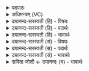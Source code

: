 <details><summary>पदपाठः</summary>

शम्। नः॒। मि॒त्रः। शम्। वरु॑णः। शम्। नः॒। भ॒व॒तु॒। अ॒र्य्य॒मा। शम्। नः॒। इन्द्रः॑। बृह॒स्पतिः॑। शम्। नः॒। विष्णुः॑। उ॒रु॒क्र॒म इत्यु॑रुऽक्र॒मः। ९।
</details>

<details><summary>अधिमन्त्रम् (VC)</summary>

- मित्रादयो लिङ्गोक्ता देवताः
- दध्यङ्ङाथर्वण ऋषिः
- निचृदनुष्टुप्
- गान्धारः
</details>

<details><summary>दयानन्द-सरस्वती (हि) - विषयः</summary>

मनुष्यों को अपने और दूसरों के लिये सुख की चाहना करनी चाहिये इस विषय को अगले मन्त्र में कहा है ॥
</details>

<details><summary>दयानन्द-सरस्वती (हि) - पदार्थः</summary>

पदार्थान्वयभाषाः -  हे मनुष्यो ! जैसे (नः) हमारे लिये (मित्रः) प्राण के तुल्य प्रिय मित्र (शम्) सुखकारी (भवतु) हो (वरुणः) जल के तुल्य शान्ति देनेवाला जन (शम्) सुखकारी हो (अर्य्यमा) पदार्थों के स्वामी वा वैश्यों को माननेवाला न्यायाधीश (नः) हमारे लिये (शम्) सुखकारी हो (इन्द्रः) परम ऐश्वर्यवान् (बृहस्पतिः) महती वेदरूप वाणी का रक्षक विद्वान् (नः) हमारे लिये (शम्) कल्याणकारी हो और (उरुक्रमः) संसार की रचना में बहुत शीघ्रता करनेवाला (विष्णुः) व्यापक ईश्वर (नः) हमारे लिये (शम्) कल्याणकारी होवे, वैसे हम लोगों के लिये भी होवे ॥९ ॥
</details>

<details><summary>दयानन्द-सरस्वती (हि) - भावार्थः</summary>

भावार्थभाषाः -  इस मन्त्र में वाचकलुप्तोपमालङ्कार है। मनुष्यों को योग्य है कि जैसे अपने लिये सुख चाहें, वैसे दूसरों के लिये भी और जैसे आप सत्सङ्ग करना चाहें, वैसे इसमें अन्य लोगों को भी प्रेरणा किया करें ॥९ ॥
</details>

<details><summary>दयानन्द-सरस्वती (सं) - विषयः</summary>

मनुष्यैः स्वार्थपरार्थसुखमिषितव्यमित्याह ॥
</details>

<details><summary>दयानन्द-सरस्वती (सं) - पदार्थः</summary>

पदार्थान्वयभाषाः -  हे मनुष्याः ! यथा नो मित्रः शं भवतु वरुणः शम्भवत्वर्य्यमा नः शं भवतु इन्द्रो बृहस्पतिर्नः शम्भवतु उरुक्रमो विष्णुर्नः शम्भवतु तथा युष्मभ्यमपि भवेत् ॥९ ॥
</details>

<details><summary>दयानन्द-सरस्वती (सं) - भावार्थः</summary>

भावार्थभाषाः -  अत्र वाचकलुप्तोपमालङ्कारः। मनुष्यैर्यथा स्वार्थं सुखमेष्टव्यं तथा परार्थमपि तथा च ते स्वयं सत्सङ्गमिच्छेयुस्तथा तत्रान्यानपि प्रेरयेयुः ॥९ ॥
</details>

<details><summary>सविता जोशी ← दयानन्दः (म) - भावार्थः</summary>

भावार्थभाषाः -  या मंत्रात वाचकलुप्तोपमालंकार आहे. माणसे स्वतःसाठी जशी सुखाची इच्छा करतात तशी दुसऱ्यांसाठीही करावी. जशी स्वतःला सत्संगाची इच्छा असते तशी प्रेरणा इतर लोकांनाही द्यावी.
</details>